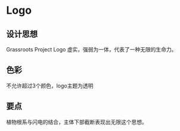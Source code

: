 # Logo

## 设计思想 

Grassroots Project Logo 虚实，强弱为一体，代表了一种无限的生命力。

## 色彩
不允许超过3个颜色，logo主题为透明

## 要点
植物根系与闪电的结合，主体下部截断表现出无限这个思想。
